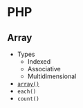 # PHP
## Array
- Types
    - Indexed
    - Associative 
    - Multidimensional
- [`array()`](array-output.php)
- `each()`
- `count()`